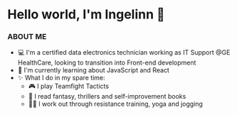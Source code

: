 # Hello world, I'm Ingelinn 👋

### ABOUT ME

* 💻 I'm a certified data electronics technician working as IT Support @GE HealthCare, looking to transition into Front-end development
* 🌱 I'm currently learning about JavaScript and React
* ✨ What I do in my spare time:
  - 🎮 I play Teamfight Tacticts
  - 📖 I read fantasy, thrillers and self-improvement books
  - 🏋️‍♀️ I work out through resistance training, yoga and jogging
